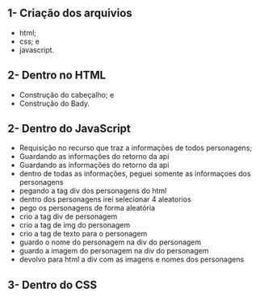 ## 1- Criação dos arquivios

 - html;
 - css; e
 - javascript.

## 2- Dentro no HTML

 - Construção do cabeçalho; e
 - Construção do Bady.

## 2- Dentro do JavaScript

 - Requisição no recurso que traz a informações de todos personagens;
 - Guardando as informações do retorno da api
 - Guardando as informações do retorno da api
 - dentro de todas as informações, peguei somente as informaçoes dos personagens
 - pegando a tag div dos personagens do html
 - dentro dos personagens irei selecionar 4 aleatorios
 - pego os personagens de forma aleatória
 - crio a tag div de personagem
 - crio a tag de img do personagem
 - crio a tag de texto para o personagem
 - guardo o nome do personagem na div do personagem
 - guardo a imagem do personagem na div do personagem
 - devolvo para html a div com as imagens e nomes dos personagens

## 3- Dentro do CSS
